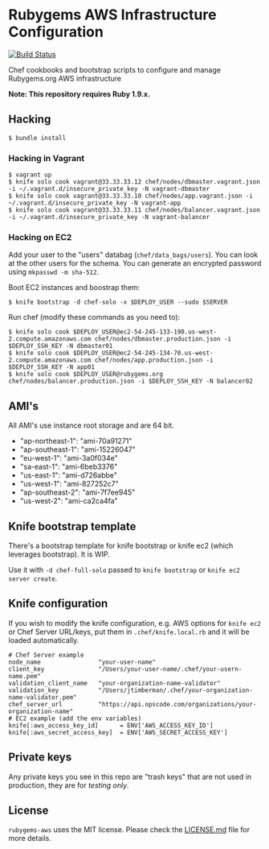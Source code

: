 # Rubygems AWS Infrastructure Configuration

[![Build Status](https://travis-ci.org/rubygems/rubygems-aws.png?branch=master)](https://travis-ci.org/rubygems/rubygems-aws)

Chef cookbooks and bootstrap scripts to configure and manage Rubygems.org AWS infrastructure

**Note: This repository requires Ruby 1.9.x.**

## Hacking

    $ bundle install

### Hacking in Vagrant

    $ vagrant up
    $ knife solo cook vagrant@33.33.33.12 chef/nodes/dbmaster.vagrant.json -i ~/.vagrant.d/insecure_private_key -N vagrant-dbmaster
    $ knife solo cook vagrant@33.33.33.10 chef/nodes/app.vagrant.json -i ~/.vagrant.d/insecure_private_key -N vagrant-app
    $ knife solo cook vagrant@33.33.33.11 chef/nodes/balancer.vagrant.json -i ~/.vagrant.d/insecure_private_key -N vagrant-balancer

### Hacking on EC2

Add your user to the "users" databag (`chef/data_bags/users`).
  You can look at the other users for the schema.
  You can generate an encrypted password using `mkpasswd -m sha-512`.

Boot EC2 instances and boostrap them:

    $ knife bootstrap -d chef-solo -x $DEPLOY_USER --sudo $SERVER

Run chef (modify these commands as you need to):

    $ knife solo cook $DEPLOY_USER@ec2-54-245-133-190.us-west-2.compute.amazonaws.com chef/nodes/dbmaster.production.json -i $DEPLOY_SSH_KEY -N dbmaster01
    $ knife solo cook $DEPLOY_USER@ec2-54-245-134-70.us-west-2.compute.amazonaws.com chef/nodes/app.production.json -i $DEPLOY_SSH_KEY -N app01
    $ knife solo cook $DEPLOY_USER@rubygems.org chef/nodes/balancer.production.json -i $DEPLOY_SSH_KEY -N balancer02

## AMI's

All AMI's use instance root storage and are 64 bit.

* "ap-northeast-1": "ami-70a91271"
* "ap-southeast-1": "ami-15226047"
* "eu-west-1": "ami-3a0f034e"
* "sa-east-1": "ami-6beb3376"
* "us-east-1": "ami-d726abbe"
* "us-west-1": "ami-827252c7"
* "ap-southeast-2": "ami-7f7ee945"
* "us-west-2": "ami-ca2ca4fa"


## Knife bootstrap template

There's a bootstrap template for knife bootstrap or knife ec2 (which
leverages bootstrap). It is WIP.

Use it with `-d chef-full-solo` passed to `knife bootstrap` or
`knife ec2 server create`.

## Knife configuration

If you wish to modify the knife configuration, e.g. AWS options for
`knife ec2` or Chef Server URL/keys, put them in
`.chef/knife.local.rb` and it will be loaded automatically.

    # Chef Server example
    node_name                "your-user-name"
    client_key               "/Users/your-user-name/.chef/your-usern-name.pem"
    validation_client_name   "your-organization-name-validator"
    validation_key           "/Users/jtimberman/.chef/your-organization-name-validator.pem"
    chef_server_url          "https://api.opscode.com/organizations/your-organization-name"
    # EC2 example (add the env variables)
    knife[:aws_access_key_id]      = ENV['AWS_ACCESS_KEY_ID']
    knife[:aws_secret_access_key]  = ENV['AWS_SECRET_ACCESS_KEY']

## Private keys

Any private keys you see in this repo are "trash keys" that are not used in production, they are for *testing only*.


## License

`rubygems-aws` uses the MIT license. Please check the [LICENSE.md](LICENSE.md) file for more details.
